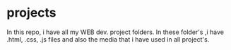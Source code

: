 # projects

In this repo, i have all my WEB dev. project folders.
In these folder's ,i have .html, .css, .js files and also the media that i have used in all project's.